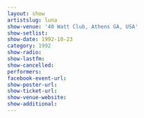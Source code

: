 ```yaml
---
layout: show
artistslug: luna
show-venue: '40 Watt Club, Athens GA, USA'
show-setlist: 
show-date: 1992-10-23
category: 1992
show-radio: 
show-lastfm: 
show-cancelled: 
performers: 
facebook-event-url: 
show-poster-url: 
show-ticket-url: 
show-venue-website: 
show-additional: 
---
```


